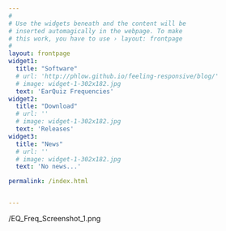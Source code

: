 ```yaml
---
#
# Use the widgets beneath and the content will be
# inserted automagically in the webpage. To make
# this work, you have to use › layout: frontpage
#
layout: frontpage
widget1:
  title: "Software"
  # url: 'http://phlow.github.io/feeling-responsive/blog/'
  # image: widget-1-302x182.jpg
  text: 'EarQuiz Frequencies'
widget2:
  title: "Download"
  # url: ''
  # image: widget-1-302x182.jpg
  text: 'Releases'
widget3:
  title: "News"
  # url: ''
  # image: widget-1-302x182.jpg
  text: 'No news...'

permalink: /index.html


---
```


/EQ_Freq_Screenshot_1.png